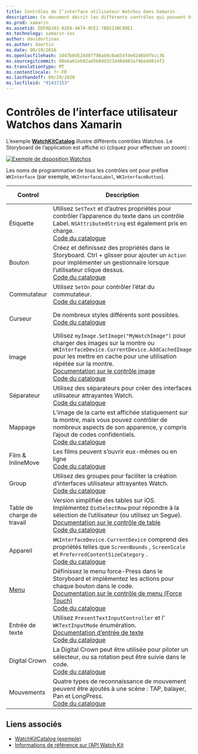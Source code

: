 ```yaml
---
title: Contrôles de l’interface utilisateur Watchos dans Xamarin
description: Ce document décrit les différents contrôles qui peuvent être utilisés dans les interfaces utilisateur espionneos. Il fournit une description des étiquettes, boutons, commutateurs, curseurs, images, séparateurs, cartes, etc.
ms.prod: xamarin
ms.assetid: EDFAD203-02EA-4A74-9CE2-7B8513BC90E1
ms.technology: xamarin-ios
author: davidortinau
ms.author: daortin
ms.date: 09/19/2016
ms.openlocfilehash: 3d47b8d524d8f798ab9c0a654fde8246b9fbcc36
ms.sourcegitcommit: 00e6a61eb82ad5b0dd323d48d483a74bedd814f2
ms.translationtype: MT
ms.contentlocale: fr-FR
ms.lasthandoff: 09/29/2020
ms.locfileid: "91437153"
---
```

# <a name="watchos-user-interface-controls-in-xamarin"></a>Contrôles de l’interface utilisateur Watchos dans Xamarin

L’exemple [**WatchKitCatalog**](https://github.com/xamarin/monotouch-samples/tree/master/watchOS/WatchKitCatalog) illustre différents contrôles Watchos. Le Storyboard de l’application est affiché ici (cliquez pour effectuer un zoom) :

[![Exemple de disposition Watchos](images/storyboard-sml.png)](images/storyboard.png#lightbox)

Les noms de programmation de tous les contrôles ont pour préfixe `WKInterface` (par exemple, `WKInterfaceLabel`, `WKInterfaceButton`).

|Control|Description|Capture d'écran|
|---|---|---|
|Étiquette|Utilisez `SetText` et d’autres propriétés pour contrôler l’apparence du texte dans un contrôle Label. `NSAttributedString` est également pris en charge.<br />[Code du catalogue](https://github.com/xamarin/ios-samples/blob/master/watchOS/WatchKitCatalog/WatchKit3Extension/LabelDetailController.cs)|![Capture d’écran des étiquettes](Images/label.png)|
|Bouton|Créez et définissez des propriétés dans le Storyboard. Ctrl + glisser pour ajouter un `Action` pour implémenter un gestionnaire lorsque l’utilisateur clique dessus.<br />[Code du catalogue](https://github.com/xamarin/ios-samples/blob/master/watchOS/WatchKitCatalog/WatchKit3Extension/ButtonDetailController.cs)|![Capture d’écran du bouton](Images/button.png)|
|Commutateur|Utilisez `SetOn` pour contrôler l’état du commutateur.<br />[Code du catalogue](https://github.com/xamarin/ios-samples/blob/master/watchOS/WatchKitCatalog/WatchKit3Extension/SwitchDetailController.cs)|![Capture d’écran du commutateur](Images/switch.png)|
|Curseur|De nombreux styles différents sont possibles.<br />[Code du catalogue](https://github.com/xamarin/ios-samples/blob/master/watchOS/WatchKitCatalog/WatchKit3Extension/SliderDetailController.cs)|![Capture d’écran du curseur](Images/slider.png)|
|Image|Utilisez `myImage.SetImage("MyWatchImage")` pour charger des images sur la montre ou `WKInterfaceDevice.CurrentDevice.AddCachedImage` pour les mettre en cache pour une utilisation répétée sur la montre.<br />[Documentation sur le contrôle image](~/ios/watchos/user-interface/image.md)<br />[Code du catalogue](https://github.com/xamarin/ios-samples/blob/master/watchOS/WatchKitCatalog/WatchKit3Extension/ImageDetailController.cs)|![Capture d’écran d’image](Images/image.png)|
|Séparateur|Utilisez des séparateurs pour créer des interfaces utilisateur attrayantes Watch.<br />[Code du catalogue](https://github.com/xamarin/ios-samples/blob/master/watchOS/WatchKitCatalog/WatchKit3Extension/SeparatorDetailController.cs)|![Capture d’écran séparateur](Images/separator.png)|
|Mappage|L’image de la carte est affichée statiquement sur la montre, mais vous pouvez contrôler de nombreux aspects de son apparence, y compris l’ajout de codes confidentiels.<br />[Code du catalogue](https://github.com/xamarin/ios-samples/blob/master/watchOS/WatchKitCatalog/WatchKit3Extension/MapDetailController.cs)|![Capture d’écran de la carte](Images/map.png)|
|Film & InlineMove|Les films peuvent s’ouvrir eux-mêmes ou en ligne<br />[Code du catalogue](https://github.com/xamarin/ios-samples/blob/master/watchOS/WatchKitCatalog/WatchKit3Extension/MovieDetailController.cs)|![Capture d’écran film](Images/movie.png)|
|Group|Utilisez des groupes pour faciliter la création d’interfaces utilisateur attrayantes Watch.<br />[Code du catalogue](https://github.com/xamarin/ios-samples/blob/master/watchOS/WatchKitCatalog/WatchKit3Extension/GroupDetailController.cs)|![Capture d’écran du groupe](Images/group.png)|
|Table de charge de travail|Version simplifiée des tables sur iOS. Implémentez `DidSelectRow` pour répondre à la sélection de l’utilisateur (ou utilisez un Segue).<br />[Documentation sur le contrôle de table](~/ios/watchos/user-interface/table.md)<br />[Code du catalogue](https://github.com/xamarin/ios-samples/blob/master/watchOS/WatchKitCatalog/WatchKit3Extension/Table%20Detail%20Controller/TableDetailController.cs)|![Capture d’écran du tableau](Images/table.png)|
|Appareil|`WKInterfaceDevice.CurrentDevice` comprend des propriétés telles que `ScreenBounds` , `ScreenScale` et `PreferredContentSizeCategory` .<br />[Code du catalogue](https://github.com/xamarin/ios-samples/blob/master/watchOS/WatchKitCatalog/WatchKit3Extension/DeviceDetailController.cs)|![Capture d’écran de l’appareil](Images/device.png)|
|[Menu](~/ios/watchos/user-interface/menu.md)|Définissez le menu force-Press dans le Storyboard et implémentez les actions pour chaque bouton dans le code.<br />[Documentation sur le contrôle de menu (Force Touch)](~/ios/watchos/user-interface/menu.md)<br />[Code du catalogue](https://github.com/xamarin/ios-samples/blob/master/watchOS/WatchKitCatalog/WatchKit3Extension/ControllerDetailController.cs)|![Capture d’écran du menu](Images/controller.png)|
|Entrée de texte|Utilisez `PresentTextInputController` et l' `WKTextInputMode` énumération.<br />[Documentation d’entrée de texte](~/ios/watchos/user-interface/text-input.md)<br />[Code du catalogue](https://github.com/xamarin/ios-samples/blob/master/watchOS/WatchKitCatalog/WatchKit3Extension/TextInputController.cs)|![Capture d’écran entrée de texte](Images/textinput.png)|
|Digital Crown|La Digital Crown peut être utilisée pour piloter un sélecteur, ou sa rotation peut être suivie dans le code.<br />[Code du catalogue](https://github.com/xamarin/ios-samples/blob/master/watchOS/WatchKitCatalog/WatchKit3Extension/CrownDetailController.cs)|![Capture d’écran des couronnes numériques](Images/digital-crown.png)|
|Mouvements|Quatre types de reconnaissance de mouvement peuvent être ajoutés à une scène : TAP, balayer, Pan et LongPress.<br />[Code du catalogue](https://github.com/xamarin/ios-samples/blob/master/watchOS/WatchKitCatalog/WatchKit3Extension/GestureDetailController.cs)|![Capture d’écran des mouvements](Images/gestures.png)|

## <a name="related-links"></a>Liens associés

- [WatchKitCatalog (exemple)](/samples/xamarin/ios-samples/watchos-watchkitcatalog)
- [Informations de référence sur l’API Watch Kit](xref:WatchKit)